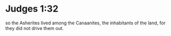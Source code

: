 # Judges 1:32

so the Asherites lived among the Canaanites, the inhabitants of the land, for they did not drive them out.
